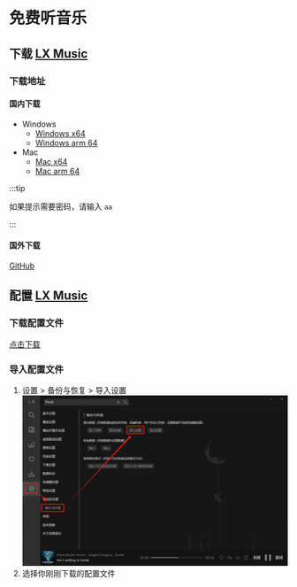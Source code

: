 # 免费听音乐

## 下载 [LX Music](https://lxmusic.toside.cn/)

### 下载地址

#### 国内下载

- Windows
  - <a href="https://wwrb.lanzouw.com/i1M6p1f7xqgj" target="_self" download="LX Music Windows x64.exe" title='{"lanzoui":"aa"}'>Windows x64</a>
  - <a href="https://wwrb.lanzouw.com/iKKeS1f7xktg" target="_self" download="LX Music Windows arm 64.exe" title='{"lanzoui":"aa"}'>Windows arm 64</a>
- Mac
  - <a href="https://wwrb.lanzouw.com/iI0ob1f7xx5a" target="_self" download="LX Music Mac x64.dmg" title='{"lanzoui":"aa"}'>Mac x64</a>
  - <a href="https://wwrb.lanzouw.com/idW471f7xhed" target="_self" download="LX Music Mac arm 64.dmg" title='{"lanzoui":"aa"}'>Mac arm 64</a>

:::tip

如果提示需要密码，请输入 `aa`

:::

#### 国外下载

[GitHub](https://github.com/lyswhut/lx-music-desktop/releases)

## 配置 [LX Music](https://lxmusic.toside.cn/)

### 下载配置文件

[点击下载](lx_setting_v2.lxmc '{"download":"lx_setting_v2.lxmc","target":"_self"}')

### 导入配置文件

1. 设置 > 备份与恢复 > 导入设置
   ![如何导入配置文件](如何导入配置文件.png)
2. 选择你刚刚下载的配置文件
